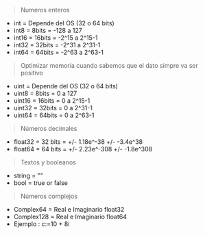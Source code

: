 > Numeros enteros
  
* int = Depende del OS (32 o 64 bits)
* int8 = 8bits = -128 a 127
* int16 = 16bits = -2^15 a 2^15-1
* int32 = 32bits = -2^31 a 2^31-1
* int64 = 64bits = -2^63 a 2^63-1

>Optimizar memoria cuando sabemos que el dato simpre va ser positivo

* uint = Depende del OS (32 o 64 bits)
* uint8 = 8bits = 0 a 127
* uint16 = 16bits = 0 a 2^15-1
* uint32 = 32bits = 0 a 2^31-1
* uint64 = 64bits = 0 a 2^63-1

>Números decimales
* float32 = 32 bits = +/- 1.18e^-38 +/- -3.4e^38
* float64 = 64 bits = +/- 2.23e^-308 +/- -1.8e^308

>Textos y booleanos
* string = ""
* bool = true or false

>Números complejos
* Complex64 = Real e Imaginario float32
* Complex128 = Real e Imaginario float64
* Ejemplo : c:=10 + 8i